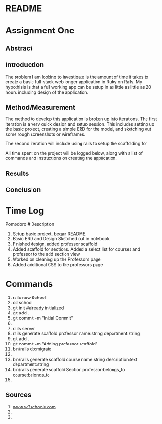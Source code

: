 # README



# Assignment One

## Abstract


## Introduction

The problem I am looking to investigate is the amount of time it takes to create
a basic full-stack web longer application in Ruby on Rails. My hypothisis is
that a full working app can be setup in as little as little as 20 hours
including design of the application. 

## Method/Measurement

The method to develop this application is broken up into iterations. The first
iteration is a very quick design and setup session. This includes setting up the basic
project, creating a simple ERD for the model, and sketching out some rough
screenshots or wireframes.

The second iteration will include using rails to setup the scaffolding for

All time spent on the project will be logged below, along with a list of
commands and instructions on creating the application. 

## Results

## Conclusion




# Time Log

Pomodoro #  Description
1. Setup basic project, began README.
2. Basic ERD and Design Sketched out in notebook
3. Finished design, added professor scaffold
4. Added scaffold for sections. Added a select list for courses and professor to the add section view
5. Worked on cleaning up the Professors page
6. Added additional CSS to the professors page


# Commands

1. rails new School
2. cd school
3. git init #already initialized
4. git add .
5. git commit -m "Initial Commit"
6. 
7. rails server
8. rails generate scaffold professor name:string department:string 
9. git add .
10. git commit -m "Adding professor scaffold"
11. bin/rails db:migrate
12.
13. bin/rails generate scaffold course name:string description:text
    department:string
14. bin/rails generate scaffold Section professor:belongs_to course:belongs_to
15.

## Sources
1. www.w3schools.com
2. 
3. 

